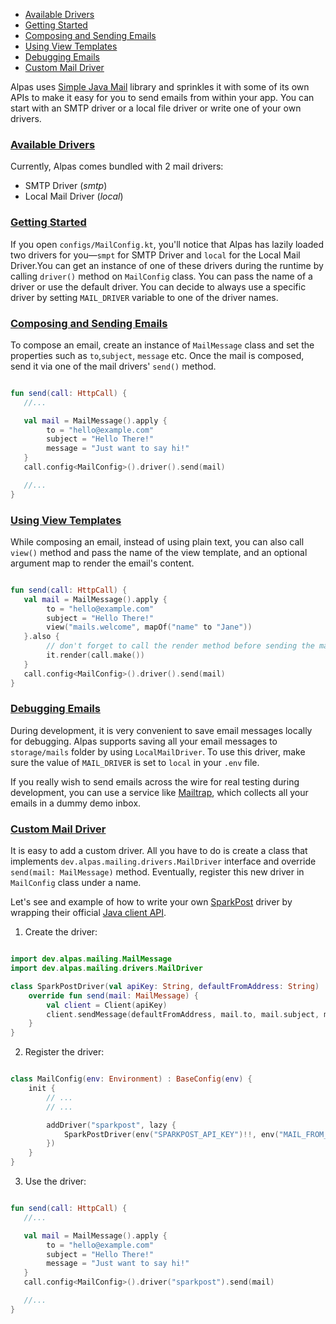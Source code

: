 - [Available Drivers](#available-drivers)
- [Getting Started](#getting-started)
- [Composing and Sending Emails](#composing-and-sending-emails)
- [Using View Templates](#using-view-templates)
- [Debugging Emails](#debugging-emails)
- [Custom Mail Driver](#custom-mail-driver)

Alpas uses [Simple Java Mail](https://github.com/bbottema/simple-java-mail) library and sprinkles it
with some of its own APIs to make it easy for you to send emails from within your app. You can
start with an SMTP driver or a local file driver or write one of your own drivers.

<a name="available-drivers"></a>
### [Available Drivers](#available-drivers)

Currently, Alpas comes bundled with 2 mail drivers:

<div class="sublist">

* SMTP Driver (*smtp*)
* Local Mail Driver (*local*)

</div>

<a name="getting-started"></a>
### [Getting Started](#getting-started)

If you open `configs/MailConfig.kt`, you'll notice that Alpas has lazily loaded two drivers for you—`smpt` for SMTP
Driver and `local` for the Local Mail Driver.You can get an instance of one of these drivers during the runtime
by calling `driver()` method on `MailConfig` class. You can pass the name of a driver or use the default driver.
You can decide to always use a specific driver by setting `MAIL_DRIVER` variable to one of the driver names.

<a name="composing-and-sending-emails"></a>
### [Composing and Sending Emails](#composing-and-sending-emails)

To compose an email, create an instance of `MailMessage` class and set the properties such as `to`,`subject`, 
`message` etc. Once the mail is composed, send it via one of the mail drivers' `send()` method.

<span class="line-numbers" data-start="5">

```kotlin

fun send(call: HttpCall) {
   //...

   val mail = MailMessage().apply {
        to = "hello@example.com"
        subject = "Hello There!"
        message = "Just want to say hi!"
   }
   call.config<MailConfig>().driver().send(mail)

   //...
}

```

</span>

<a name="using-view-templates"></a>
### [Using View Templates](#using-view-templates)

While composing an email, instead of using plain text, you can also call `view()` method and pass
the name of the view template, and an optional argument map to render the email's content.

<span class="line-numbers" data-start="5">

```kotlin

fun send(call: HttpCall) {
   val mail = MailMessage().apply {
        to = "hello@example.com"
        subject = "Hello There!"
        view("mails.welcome", mapOf("name" to "Jane"))
   }.also {
        // don't forget to call the render method before sending the mail
        it.render(call.make())
   }
   call.config<MailConfig>().driver().send(mail)
}

```

</span>


<a name="debugging-emails"></a>
### [Debugging Emails](#debugging-emails)

During development, it is very convenient to save email messages locally for debugging. Alpas supports
saving all your email messages to `storage/mails` folder by using `LocalMailDriver`. To use this
driver, make sure the value of `MAIL_DRIVER` is set to `local` in your `.env` file.

If you really wish to send emails across the wire for real testing during development, you can use a
service like [Mailtrap](https://mailtrap.io/), which collects all your emails in a dummy demo inbox.

<a name="custom-mail-driver"></a>
### [Custom Mail Driver](#custom-mail-driver)

It is easy to add a custom driver. All you have to do is create a class that implements 
`dev.alpas.mailing.drivers.MailDriver` interface and override `send(mail: MailMessage)`
method. Eventually, register this new driver in `MailConfig` class under a name.

Let's see and example of how to write your own [SparkPost](https://sparkpost.com) driver by
wrapping their official [Java client API](https://github.com/SparkPost/java-sparkpost).

<div class="ordered-list">

1. Create the driver:

<span class="line-numbers" data-start="2" data-file="SparkPostMailDriver.kt">

```kotlin

import dev.alpas.mailing.MailMessage
import dev.alpas.mailing.drivers.MailDriver

class SparkPostDriver(val apiKey: String, defaultFromAddress: String) : MailDriver {
    override fun send(mail: MailMessage) {
        val client = Client(apiKey)
        client.sendMessage(defaultFromAddress, mail.to, mail.subject, mail.text, mail.text)
    }
}

```

</span>

2. Register the driver:

<span class="line-numbers" data-start="3" data-file="configs/MailConfig.kt">

```kotlin

class MailConfig(env: Environment) : BaseConfig(env) {
    init {
        // ...
        // ...

        addDriver("sparkpost", lazy { 
            SparkPostDriver(env("SPARKPOST_API_KEY")!!, env("MAIL_FROM_ADDRESS")) 
        })
    }
}

```

</span>

3. Use the driver:

<span class="line-numbers" data-start="5">

```kotlin

fun send(call: HttpCall) {
   //...

   val mail = MailMessage().apply {
        to = "hello@example.com"
        subject = "Hello There!"
        message = "Just want to say hi!"
   }
   call.config<MailConfig>().driver("sparkpost").send(mail)

   //...
}

```

</span>

</div>
